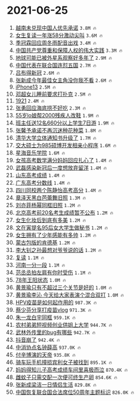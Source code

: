 # 2021-06-25

1. [越南未兑现中国人优先承诺](https://s.weibo.com/weibo?q=%23%E8%B6%8A%E5%8D%97%E6%9C%AA%E5%85%91%E7%8E%B0%E4%B8%AD%E5%9B%BD%E4%BA%BA%E4%BC%98%E5%85%88%E6%89%BF%E8%AF%BA%23&Refer=top) `3.8M 🔥`
1. [女生复读一年涨58分激动尖叫](https://s.weibo.com/weibo?q=%23%E5%A5%B3%E7%94%9F%E5%A4%8D%E8%AF%BB%E4%B8%80%E5%B9%B4%E6%B6%A858%E5%88%86%E6%BF%80%E5%8A%A8%E5%B0%96%E5%8F%AB%23&Refer=top) `3.6M 🔥`
1. [季冠霖回应周冬雨配音出戏](https://s.weibo.com/weibo?q=%23%E5%AD%A3%E5%86%A0%E9%9C%96%E5%9B%9E%E5%BA%94%E5%91%A8%E5%86%AC%E9%9B%A8%E9%85%8D%E9%9F%B3%E5%87%BA%E6%88%8F%23&Refer=top) `3.4M 🔥`
1. [中国共产党尊重和保障人权的伟大实践](https://s.weibo.com/weibo?q=%23%E4%B8%AD%E5%9B%BD%E5%85%B1%E4%BA%A7%E5%85%9A%E5%B0%8A%E9%87%8D%E5%92%8C%E4%BF%9D%E9%9A%9C%E4%BA%BA%E6%9D%83%E7%9A%84%E4%BC%9F%E5%A4%A7%E5%AE%9E%E8%B7%B5%23&Refer=top) `3.3M 🔥`
1. [地球可能已被外星系观察好多年了](https://s.weibo.com/weibo?q=%23%E5%9C%B0%E7%90%83%E5%8F%AF%E8%83%BD%E5%B7%B2%E8%A2%AB%E5%A4%96%E6%98%9F%E7%B3%BB%E8%A7%82%E5%AF%9F%E5%A5%BD%E5%A4%9A%E5%B9%B4%E4%BA%86%23&Refer=top) `2.9M 🔥`
1. [中国代表在联合国连怼五国](https://s.weibo.com/weibo?q=%23%E4%B8%AD%E5%9B%BD%E4%BB%A3%E8%A1%A8%E5%9C%A8%E8%81%94%E5%90%88%E5%9B%BD%E8%BF%9E%E6%80%BC%E4%BA%94%E5%9B%BD%23&Refer=top) `2.7M 🔥`
1. [吕布得新冠](https://s.weibo.com/weibo?q=%E5%90%95%E5%B8%83%E5%BE%97%E6%96%B0%E5%86%A0&Refer=top) `2.6M 🔥`
1. [张新成今年最佳女主角没你我不看](https://s.weibo.com/weibo?q=%23%E5%BC%A0%E6%96%B0%E6%88%90%E4%BB%8A%E5%B9%B4%E6%9C%80%E4%BD%B3%E5%A5%B3%E4%B8%BB%E8%A7%92%E6%B2%A1%E4%BD%A0%E6%88%91%E4%B8%8D%E7%9C%8B%23&Refer=top) `2.6M 🔥`
1. [iPhone13](https://s.weibo.com/weibo?q=iPhone13&Refer=top) `2.5M 🔥`
1. [邓超女儿睡前要求打扑克](https://s.weibo.com/weibo?q=%23%E9%82%93%E8%B6%85%E5%A5%B3%E5%84%BF%E7%9D%A1%E5%89%8D%E8%A6%81%E6%B1%82%E6%89%93%E6%89%91%E5%85%8B%23&Refer=top) `2.5M 🔥`
1. [1921](https://s.weibo.com/weibo?q=1921&Refer=top) `2.4M 🔥`
1. [张勇回应海底捞不好吃](https://s.weibo.com/weibo?q=%23%E5%BC%A0%E5%8B%87%E5%9B%9E%E5%BA%94%E6%B5%B7%E5%BA%95%E6%8D%9E%E4%B8%8D%E5%A5%BD%E5%90%83%23&Refer=top) `2.3M 🔥`
1. [55岁lo娘帮2000残疾人改鞋](https://s.weibo.com/weibo?q=%2355%E5%B2%81lo%E5%A8%98%E5%B8%AE2000%E6%AE%8B%E7%96%BE%E4%BA%BA%E6%94%B9%E9%9E%8B%23&Refer=top) `1.9M 🔥`
1. [班主任送12名660分以上学生7日游](https://s.weibo.com/weibo?q=%23%E7%8F%AD%E4%B8%BB%E4%BB%BB%E9%80%8112%E5%90%8D660%E5%88%86%E4%BB%A5%E4%B8%8A%E5%AD%A6%E7%94%9F7%E6%97%A5%E6%B8%B8%23&Refer=top) `1.9M 🔥`
1. [张馨予承诺不再沉迷种花种菜](https://s.weibo.com/weibo?q=%23%E5%BC%A0%E9%A6%A8%E4%BA%88%E6%89%BF%E8%AF%BA%E4%B8%8D%E5%86%8D%E6%B2%89%E8%BF%B7%E7%A7%8D%E8%8A%B1%E7%A7%8D%E8%8F%9C%23&Refer=top) `1.8M 🔥`
1. [清华大学立体通知书升级了](https://s.weibo.com/weibo?q=%23%E6%B8%85%E5%8D%8E%E5%A4%A7%E5%AD%A6%E7%AB%8B%E4%BD%93%E9%80%9A%E7%9F%A5%E4%B9%A6%E5%8D%87%E7%BA%A7%E4%BA%86%23&Refer=top) `1.7M 🔥`
1. [交大硕士为985硕博开发相亲小程序](https://s.weibo.com/weibo?q=%23%E4%BA%A4%E5%A4%A7%E7%A1%95%E5%A3%AB%E4%B8%BA985%E7%A1%95%E5%8D%9A%E5%BC%80%E5%8F%91%E7%9B%B8%E4%BA%B2%E5%B0%8F%E7%A8%8B%E5%BA%8F%23&Refer=top) `1.6M 🔥`
1. [星海音乐学院](https://s.weibo.com/weibo?q=%E6%98%9F%E6%B5%B7%E9%9F%B3%E4%B9%90%E5%AD%A6%E9%99%A2&Refer=top) `1.6M 🔥`
1. [女孩高考数学满分妈妈回应扎心了](https://s.weibo.com/weibo?q=%23%E5%A5%B3%E5%AD%A9%E9%AB%98%E8%80%83%E6%95%B0%E5%AD%A6%E6%BB%A1%E5%88%86%E5%A6%88%E5%A6%88%E5%9B%9E%E5%BA%94%E6%89%8E%E5%BF%83%E4%BA%86%23&Refer=top) `1.4M 🔥`
1. [武磊感染新冠后一度想放弃留洋](https://s.weibo.com/weibo?q=%23%E6%AD%A6%E7%A3%8A%E6%84%9F%E6%9F%93%E6%96%B0%E5%86%A0%E5%90%8E%E4%B8%80%E5%BA%A6%E6%83%B3%E6%94%BE%E5%BC%83%E7%95%99%E6%B4%8B%23&Refer=top) `1.4M 🔥`
1. [山东高考成绩](https://s.weibo.com/weibo?q=%23%E5%B1%B1%E4%B8%9C%E9%AB%98%E8%80%83%E6%88%90%E7%BB%A9%23&Refer=top) `1.4M 🔥`
1. [广东高考分数线](https://s.weibo.com/weibo?q=%23%E5%B9%BF%E4%B8%9C%E9%AB%98%E8%80%83%E5%88%86%E6%95%B0%E7%BA%BF%23&Refer=top) `1.4M 🔥`
1. [四川同校两个陈静怡高考高分](https://s.weibo.com/weibo?q=%23%E5%9B%9B%E5%B7%9D%E5%90%8C%E6%A0%A1%E4%B8%A4%E4%B8%AA%E9%99%88%E9%9D%99%E6%80%A1%E9%AB%98%E8%80%83%E9%AB%98%E5%88%86%23&Refer=top) `1.4M 🔥`
1. [章泽天黑白芭蕾舞旧照](https://s.weibo.com/weibo?q=%23%E7%AB%A0%E6%B3%BD%E5%A4%A9%E9%BB%91%E7%99%BD%E8%8A%AD%E8%95%BE%E8%88%9E%E6%97%A7%E7%85%A7%23&Refer=top) `1.3M 🔥`
1. [刘亦菲杨幂同框旧照](https://s.weibo.com/weibo?q=%23%E5%88%98%E4%BA%A6%E8%8F%B2%E6%9D%A8%E5%B9%82%E5%90%8C%E6%A1%86%E6%97%A7%E7%85%A7%23&Refer=top) `1.2M 🔥`
1. [北京高考前20名考生成绩暂不公布](https://s.weibo.com/weibo?q=%23%E5%8C%97%E4%BA%AC%E9%AB%98%E8%80%83%E5%89%8D20%E5%90%8D%E8%80%83%E7%94%9F%E6%88%90%E7%BB%A9%E6%9A%82%E4%B8%8D%E5%85%AC%E5%B8%83%23&Refer=top) `1.2M 🔥`
1. [女生化妆后到底有多美](https://s.weibo.com/weibo?q=%23%E5%A5%B3%E7%94%9F%E5%8C%96%E5%A6%86%E5%90%8E%E5%88%B0%E5%BA%95%E6%9C%89%E5%A4%9A%E7%BE%8E%23&Refer=top) `1.2M 🔥`
1. [文在寅提名95后女大学生做秘书](https://s.weibo.com/weibo?q=%23%E6%96%87%E5%9C%A8%E5%AF%85%E6%8F%90%E5%90%8D95%E5%90%8E%E5%A5%B3%E5%A4%A7%E5%AD%A6%E7%94%9F%E5%81%9A%E7%A7%98%E4%B9%A6%23&Refer=top) `1.2M 🔥`
1. [女生拥有了少年感能有多帅](https://s.weibo.com/weibo?q=%23%E5%A5%B3%E7%94%9F%E6%8B%A5%E6%9C%89%E4%BA%86%E5%B0%91%E5%B9%B4%E6%84%9F%E8%83%BD%E6%9C%89%E5%A4%9A%E5%B8%85%23&Refer=top) `1.2M 🔥`
1. [蒙古包版的肯德基](https://s.weibo.com/weibo?q=%23%E8%92%99%E5%8F%A4%E5%8C%85%E7%89%88%E7%9A%84%E8%82%AF%E5%BE%B7%E5%9F%BA%23&Refer=top) `1.2M 🔥`
1. [李大钊之孙最想对爷爷说的话](https://s.weibo.com/weibo?q=%23%E6%9D%8E%E5%A4%A7%E9%92%8A%E4%B9%8B%E5%AD%99%E6%9C%80%E6%83%B3%E5%AF%B9%E7%88%B7%E7%88%B7%E8%AF%B4%E7%9A%84%E8%AF%9D%23&Refer=top) `1.2M 🔥`
1. [复读](https://s.weibo.com/weibo?q=%E5%A4%8D%E8%AF%BB&Refer=top) `1.1M 🔥`
1. [河南一分一段](https://s.weibo.com/weibo?q=%E6%B2%B3%E5%8D%97%E4%B8%80%E5%88%86%E4%B8%80%E6%AE%B5&Refer=top) `1.1M 🔥`
1. [范丞丞拍左肩有你时受伤](https://s.weibo.com/weibo?q=%23%E8%8C%83%E4%B8%9E%E4%B8%9E%E6%8B%8D%E5%B7%A6%E8%82%A9%E6%9C%89%E4%BD%A0%E6%97%B6%E5%8F%97%E4%BC%A4%23&Refer=top) `1.1M 🔥`
1. [78年王阳状态](https://s.weibo.com/weibo?q=%2378%E5%B9%B4%E7%8E%8B%E9%98%B3%E7%8A%B6%E6%80%81%23&Refer=top) `1.0M 🔥`
1. [黄景瑜只有不超过三个关节是好的](https://s.weibo.com/weibo?q=%23%E9%BB%84%E6%99%AF%E7%91%9C%E5%8F%AA%E6%9C%89%E4%B8%8D%E8%B6%85%E8%BF%87%E4%B8%89%E4%B8%AA%E5%85%B3%E8%8A%82%E6%98%AF%E5%A5%BD%E7%9A%84%23&Refer=top) `1.0M 🔥`
1. [黄景瑜李沁 今天给大家表演个混合双打](https://s.weibo.com/weibo?q=%E9%BB%84%E6%99%AF%E7%91%9C%E6%9D%8E%E6%B2%81%20%E4%BB%8A%E5%A4%A9%E7%BB%99%E5%A4%A7%E5%AE%B6%E8%A1%A8%E6%BC%94%E4%B8%AA%E6%B7%B7%E5%90%88%E5%8F%8C%E6%89%93&Refer=top) `1.0M 🔥`
1. [HPV疫苗是如何起作用的](https://s.weibo.com/weibo?q=%23HPV%E7%96%AB%E8%8B%97%E6%98%AF%E5%A6%82%E4%BD%95%E8%B5%B7%E4%BD%9C%E7%94%A8%E7%9A%84%23&Refer=top) `987.3K 🔥`
1. [蔡少芬分享打疫苗vlog](https://s.weibo.com/weibo?q=%23%E8%94%A1%E5%B0%91%E8%8A%AC%E5%88%86%E4%BA%AB%E6%89%93%E7%96%AB%E8%8B%97vlog%23&Refer=top) `971.3K 🔥`
1. [朱一龙白宇同框](https://s.weibo.com/weibo?q=%23%E6%9C%B1%E4%B8%80%E9%BE%99%E7%99%BD%E5%AE%87%E5%90%8C%E6%A1%86%23&Refer=top) `959.1K 🔥`
1. [农村弟弟短视频创业供姐上大学](https://s.weibo.com/weibo?q=%23%E5%86%9C%E6%9D%91%E5%BC%9F%E5%BC%9F%E7%9F%AD%E8%A7%86%E9%A2%91%E5%88%9B%E4%B8%9A%E4%BE%9B%E5%A7%90%E4%B8%8A%E5%A4%A7%E5%AD%A6%23&Refer=top) `944.7K 🔥`
1. [武林外传里的bug有哪些](https://s.weibo.com/weibo?q=%23%E6%AD%A6%E6%9E%97%E5%A4%96%E4%BC%A0%E9%87%8C%E7%9A%84bug%E6%9C%89%E5%93%AA%E4%BA%9B%23&Refer=top) `942.7K 🔥`
1. [抖音崩了](https://s.weibo.com/weibo?q=%23%E6%8A%96%E9%9F%B3%E5%B4%A9%E4%BA%86%23&Refer=top) `942.4K 🔥`
1. [中消协点名钟薛高](https://s.weibo.com/weibo?q=%23%E4%B8%AD%E6%B6%88%E5%8D%8F%E7%82%B9%E5%90%8D%E9%92%9F%E8%96%9B%E9%AB%98%23&Refer=top) `937.0K 🔥`
1. [付辛博演的天帝](https://s.weibo.com/weibo?q=%23%E4%BB%98%E8%BE%9B%E5%8D%9A%E6%BC%94%E7%9A%84%E5%A4%A9%E5%B8%9D%23&Refer=top) `935.8K 🔥`
1. [骑车玩手机撞损宾利女子被找到](https://s.weibo.com/weibo?q=%23%E9%AA%91%E8%BD%A6%E7%8E%A9%E6%89%8B%E6%9C%BA%E6%92%9E%E6%8D%9F%E5%AE%BE%E5%88%A9%E5%A5%B3%E5%AD%90%E8%A2%AB%E6%89%BE%E5%88%B0%23&Refer=top) `895.1K 🔥`
1. [妈妈得知儿子高考成绩车间里喜极而泣](https://s.weibo.com/weibo?q=%23%E5%A6%88%E5%A6%88%E5%BE%97%E7%9F%A5%E5%84%BF%E5%AD%90%E9%AB%98%E8%80%83%E6%88%90%E7%BB%A9%E8%BD%A6%E9%97%B4%E9%87%8C%E5%96%9C%E6%9E%81%E8%80%8C%E6%B3%A3%23&Refer=top) `870.4K 🔥`
1. [雌蚊子只需交配一次便可终生产卵](https://s.weibo.com/weibo?q=%23%E9%9B%8C%E8%9A%8A%E5%AD%90%E5%8F%AA%E9%9C%80%E4%BA%A4%E9%85%8D%E4%B8%80%E6%AC%A1%E4%BE%BF%E5%8F%AF%E7%BB%88%E7%94%9F%E4%BA%A7%E5%8D%B5%23&Refer=top) `854.6K 🔥`
1. [张新成梁洁一日情侣生活](https://s.weibo.com/weibo?q=%23%E5%BC%A0%E6%96%B0%E6%88%90%E6%A2%81%E6%B4%81%E4%B8%80%E6%97%A5%E6%83%85%E4%BE%A3%E7%94%9F%E6%B4%BB%23&Refer=top) `829.8K 🔥`
1. [中国恢复联合国合法席位50周年主题标识](https://s.weibo.com/weibo?q=%23%E4%B8%AD%E5%9B%BD%E6%81%A2%E5%A4%8D%E8%81%94%E5%90%88%E5%9B%BD%E5%90%88%E6%B3%95%E5%B8%AD%E4%BD%8D50%E5%91%A8%E5%B9%B4%E4%B8%BB%E9%A2%98%E6%A0%87%E8%AF%86%23&Refer=top) `826.0K 🔥`
